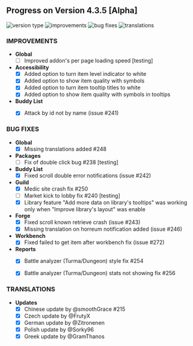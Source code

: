 ## Progress on Version 4.3.5 [Alpha]

![version type](https://img.shields.io/badge/version-alpha-yellow.svg?style=flat-square)
![improvements](https://img.shields.io/badge/improvements-6-green.svg?style=flat-square)
![bug fixes](https://img.shields.io/badge/bug%20fixes-11-red.svg?style=flat-square)
![translations](https://img.shields.io/badge/translations-5-blue.svg?style=flat-square)

### IMPROVEMENTS
- **Global**
	- [ ] Improved addon's per page loading speed [testing]
- **Accessibility**
	- [x] Added option to turn item level indicator to white
	- [x] Added option to show item quality with symbols
	- [x] Added option to turn item tooltip titles to white 
	- [x] Added option to show item quality with symbols in tooltips
- **Buddy List**
	- [x] Attack by id not by name (issue #241)


### BUG FIXES
- **Global**
	- [x] Missing translations added #248
- **Packages**
	- [ ] Fix of double click bug #238 [testing]
- **Buddy List**
	- [x] Fixed scroll double error notifications (issue #242)
- **Guild**
	- [x] Medic site crash fix #250
	- [ ] Market kick to lobby fix #240 [testing]
	- [x] Library feature "Add more data on library's tooltips" was working only when "Improve library's layout" was enable
- **Forge**
	- [x] Fixed scroll known retrieve crash (issue #243)
	- [x] Missing translation on horreum notification added (issue #246)
- **Workbench**
	- [x] Fixed failed to get item after workbench fix (issue #272)
- **Reports**
	- [x] Battle analyzer (Turma/Dungeon) style fix #254
	- [x] Battle analyzer (Turma/Dungeon) stats not showing fix #256


### TRANSLATIONS
-  **Updates**
	- [x] Chinese update by @smoothGrace #215
	- [x] Czech update by @FrutyX
	- [x] German update by @Zitronenen
	- [x] Polish update by @Sorky96
	- [x] Greek update by @GramThanos
